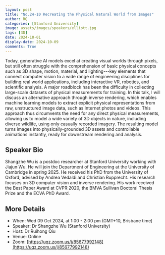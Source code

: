 ```yaml
---
layout: post
title: "No.24-10 Recreating the Physical Natural World from Images"
author: RQ
categories: [Stanford University]
image: assets/images/speakers/elliott.jpg
tags: [3D]
date: 2024-10-01
display-date: 2024-10-09
comments: True
---
```


Today, generative AI models excel at creating visual worlds through pixels, but still often struggle with the comprehension of basic physical concepts such as 3D shape, motion, material, and lighting---key elements that connect computer vision to a wide range of engineering disciplines for building real world applications, including interactive VR, robotics, and scientific analysis. A major roadblock has been the difficulty in collecting large-scale datasets of physical measurements for training. In this talk, I will discuss an alternative approach through inverse rendering, which enables machine learning models to extract explicit physical representations from raw, unstructured image data, such as Internet photos and videos. This approach thus circumvents the need for any direct physical measurements, allowing us to model a wide variety of 3D objects in nature, including diverse wildlife, using only casually recorded imagery. The resulting model turns images into physically-grounded 3D assets and controllable animations instantly, ready for downstream rendering and analysis.

## Speaker Bio

Shangzhe Wu is a postdoc researcher at Stanford University working with Jiajun Wu. He will join the Department of Engineering at the University of Cambridge in spring 2025. He received his PhD from the University of Oxford, advised by Andrea Vedaldi and Christian Rupprecht. His research focuses on 3D computer vision and inverse rendering. His work received the Best Paper Award at CVPR 2020, the BMVA Sullivan Doctoral Thesis Prize and the ECVA PhD Award.

## More Details

- When: Wed 09 Oct 2024, at 1:00 - 2:00 pm (GMT+10, Brisbane time)
- Speaker: Dr Shangzhe Wu (Stanford University)
- Host: Dr Ruihong Qiu
- Venue: Online
- Zoom: [https://uqz.zoom.us/j/85677992148](https://uqz.zoom.us/j/85677992148)
